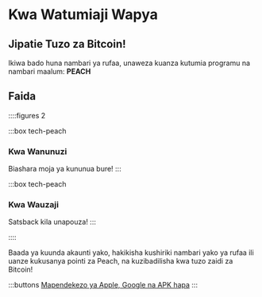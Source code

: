 # Kwa Watumiaji Wapya
## Jipatie Tuzo za Bitcoin!

Ikiwa bado huna nambari ya rufaa, unaweza kuanza kutumia programu na nambari maalum: **PEACH**

## Faida
::::figures 2

:::box tech-peach
### Kwa Wanunuzi
Biashara moja ya kununua bure!
:::

:::box tech-peach
### Kwa Wauzaji
Satsback kila unapouza!
:::

::::

Baada ya kuunda akaunti yako, hakikisha kushiriki nambari yako ya rufaa ili uanze kukusanya pointi za Peach, na kuzibadilisha kwa tuzo zaidi za Bitcoin!

:::buttons
[Mapendekezo ya Apple, Google na APK hapa]()
:::
